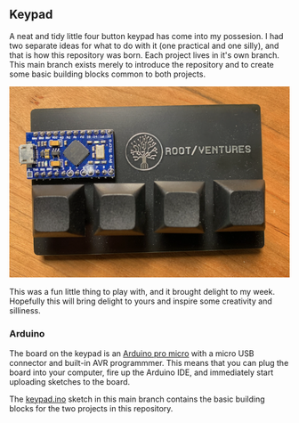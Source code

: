 ## Keypad

A neat and tidy little four button keypad has come into my possesion. I had two separate ideas for what to do with it (one practical and one silly), and that is how this repository was born. Each project lives in it's own branch. This main branch exists merely to introduce the repository and to create some basic building blocks common to both projects.

![](media/keypad.png)

This was a fun little thing to play with, and it brought delight to my week. Hopefully this will bring delight to yours and inspire some creativity and silliness.

### Arduino

The board on the keypad is an [Arduino pro micro](https://deskthority.net/wiki/Arduino_Pro_Micro) with a micro USB connector and built-in AVR programmmer. This means that you can plug the board into your computer, fire up the Arduino IDE, and immediately start uploading sketches to the board.

The [keypad.ino](keypad/keypad.ino) sketch in this main branch contains the basic building blocks for the two projects in this repository.